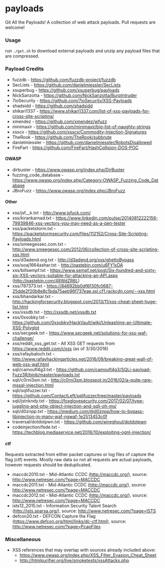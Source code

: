 # payloads
Git All the Payloads! A collection of web attack payloads. Pull requests are welcome!

### Usage

run `./get.sh` to download external payloads and unzip any payload files that are compressed.

### Payload Credits

- fuzzdb         - https://github.com/fuzzdb-project/fuzzdb
- SecLists       - https://github.com/danielmiessler/SecLists
- xsuperbug      - https://github.com/xsuperbug/payloads
- NickSanzotta   - https://github.com/NickSanzotta/BurpIntruder
- 7ioSecurity    - https://github.com/7ioSecurity/XSS-Payloads
- shadsidd       - https://github.com/shadsidd
- shikari1337    - https://www.shikari1337.com/list-of-xss-payloads-for-cross-site-scripting/
- xmendez        - https://github.com/xmendez/wfuzz
- minimaxir      - https://github.com/minimaxir/big-list-of-naughty-strings
- xsscx          - https://github.com/xsscx/Commodity-Injection-Signatures
- TheRook        - https://github.com/TheRook/subbrute
- danielmiessler - https://github.com/danielmiessler/RobotsDisallowed
- FireFart       - https://github.com/FireFart/HashCollision-DOS-POC

#### OWASP
- dirbuster              - https://www.owasp.org/index.php/DirBuster
- fuzzing_code_database  - https://www.owasp.org/index.php/Category:OWASP_Fuzzing_Code_Database
- JBroFuzz               - https://www.owasp.org/index.php/JBroFuzz

#### Other
- xss/jsf__k.txt          - http://www.jsfuck.com/
- xss/kirankarnad.txt     - https://www.linkedin.com/pulse/20140812222156-79939846-xss-vectors-you-may-need-as-a-pen-tester
- xss/packetstorm.txt     - https://packetstormsecurity.com/files/112152/Cross-Site-Scripting-Payloads.html
- xss/smeegessec.com.txt  - http://www.smeegesec.com/2012/06/collection-of-cross-site-scripting-xss.html
- xss/d3adend.org.txt     - http://d3adend.org/xss/ghettoBypass
- xss/soaj1664ashar.txt   - http://pastebin.com/u6FY1xDA
- xss/billsempf.txt       - https://www.sempf.net/post/Six-hundred-and-sixty-six-XSS-vectors-suitable-for-attacking-an-API.aspx (http://pastebin.com/48WdZR6L)
- xss/787373.txt          - https://84692bb0df6f30fc0687-25dde2f20b8e8c1bda75aeb96f737eae.ssl.cf1.rackcdn.com/--xss.html
- xss/bhandarkar.txt      - http://hackingforsecurity.blogspot.com/2013/11/xss-cheat-sheet-huge-list.html
- xss/xssdb.txt           - http://xssdb.net/xssdb.txt
- xss/0xsobky.txt         - https://github.com/0xsobky/HackVault/wiki/Unleashing-an-Ultimate-XSS-Polyglot
- xss/secgeek.txt         - https://www.secgeek.net/solutions-for-xss-waf-challenge/
- xss/reddit_xss_get.txt  - All XSS GET requests from https://www.reddit.com/r/xss (as of 3/30/2016)
- xss/rafaybaloch.txt     - http://www.rafayhackingarticles.net/2016/09/breaking-great-wall-of-web-xss-waf.html
- sqli/camoufl4g3.txt     - https://github.com/camoufl4g3/SQLi-payload-Fuzz3R/blob/master/payloads.txt
- sqli/c0rni3sm.txt       - http://c0rni3sm.blogspot.in/2016/02/a-quite-rare-mssql-injection.html
- sqli/sqlifuzzer.txt     - https://github.com/ContactLeft/sqlifuzzer/tree/master/payloads
- sqli/jstnkndy.txt       - https://foxglovesecurity.com/2017/02/07/type-juggling-and-php-object-injection-and-sqli-oh-my/
- sqli/d0znpp.txt         - https://medium.com/@d0znpp/how-to-bypass-libinjection-in-many-waf-ngwaf-1e2513453c0f
- traversal/dotdotpwn.txt - https://github.com/wireghoul/dotdotpwn
- codeinjection/fede.txt  - https://techblog.mediaservice.net/2016/10/exploiting-ognl-injection/

#### ctf

Requests extracted from either packet captures or log files of capture the flag (ctf) events. Mostly raw data so not all requests are actual payloads, however requests should be deduplicated.

- maccdc2010.txt          - Mid-Atlantic CCDC (http://maccdc.org/), source: http://www.netresec.com/?page=MACCDC
- maccdc2011.txt          - Mid-Atlantic CCDC (http://maccdc.org/), source: http://www.netresec.com/?page=MACCDC
- maccdc2012.txt          - Mid-Atlantic CCDC (http://maccdc.org/), source: http://www.netresec.com/?page=MACCDC
- ists12_2015.txt         - Information Security Talent Search (http://ists.sparsa.org/), source: http://www.netresec.com/?page=ISTS
- defcon20.txt            - DEFCON Capture the Flag (https://www.defcon.org/html/links/dc-ctf.html), source: http://www.netresec.com/?page=PcapFiles


### Miscellaneous
- XSS references that may overlap with sources already included above:
  - https://www.owasp.org/index.php/XSS_Filter_Evasion_Cheat_Sheet
  - http://htmlpurifier.org/live/smoketests/xssAttacks.php
